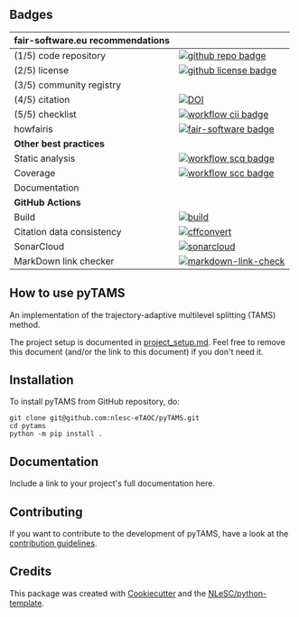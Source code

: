 ## Badges


| fair-software.eu recommendations | |
| :-- | :--  |
| (1/5) code repository              | [![github repo badge](https://img.shields.io/badge/github-repo-000.svg?logo=github&labelColor=gray&color=blue)](https://github.com/nlesc-eTAOC/pyTAMS) |
| (2/5) license                      | [![github license badge](https://img.shields.io/github/license/nlesc-eTAOC/pyTAMS)](https://github.com/nlesc-eTAOC/pyTAMS) |
| (3/5) community registry           | |
| (4/5) citation                     | [![DOI](https://zenodo.org/badge/DOI/<replace-with-created-DOI>.svg)](https://doi.org/<replace-with-created-DOI>) |
| (5/5) checklist                    | [![workflow cii badge](https://bestpractices.coreinfrastructure.org/projects/<replace-with-created-project-identifier>/badge)](https://bestpractices.coreinfrastructure.org/projects/<replace-with-created-project-identifier>) |
| howfairis                          | [![fair-software badge](https://img.shields.io/badge/fair--software.eu-%E2%97%8F%20%20%E2%97%8F%20%20%E2%97%8F%20%20%E2%97%8F%20%20%E2%97%8B-yellow)](https://fair-software.eu) |
| **Other best practices**           | &nbsp; |
| Static analysis                    | [![workflow scq badge](https://sonarcloud.io/api/project_badges/measure?project=nlesc-eTAOC_pytams&metric=alert_status)](https://sonarcloud.io/dashboard?id=nlesc-eTAOC_pytams) |
| Coverage                           | [![workflow scc badge](https://sonarcloud.io/api/project_badges/measure?project=nlesc-eTAOC_pytams&metric=coverage)](https://sonarcloud.io/dashboard?id=nlesc-eTAOC_pytams) |
| Documentation                      | |
| **GitHub Actions**                 | &nbsp; |
| Build                              | [![build](https://github.com/nlesc-eTAOC/pyTAMS/actions/workflows/build.yml/badge.svg)](https://github.com/nlesc-eTAOC/pyTAMS/actions/workflows/build.yml) |
| Citation data consistency               | [![cffconvert](https://github.com/nlesc-eTAOC/pyTAMS/actions/workflows/cffconvert.yml/badge.svg)](https://github.com/nlesc-eTAOC/pyTAMS/actions/workflows/cffconvert.yml) |
| SonarCloud                         | [![sonarcloud](https://github.com/nlesc-eTAOC/pyTAMS/actions/workflows/sonarcloud.yml/badge.svg)](https://github.com/nlesc-eTAOC/pyTAMS/actions/workflows/sonarcloud.yml) |
| MarkDown link checker              | [![markdown-link-check](https://github.com/nlesc-eTAOC/pyTAMS/actions/workflows/markdown-link-check.yml/badge.svg)](https://github.com/nlesc-eTAOC/pyTAMS/actions/workflows/markdown-link-check.yml) |

## How to use pyTAMS

An implementation of the trajectory-adaptive multilevel splitting (TAMS) method.

The project setup is documented in [project_setup.md](project_setup.md). Feel free to remove this document (and/or the link to this document) if you don't need it.

## Installation

To install pyTAMS from GitHub repository, do:

```console
git clone git@github.com:nlesc-eTAOC/pyTAMS.git
cd pytams
python -m pip install .
```

## Documentation

Include a link to your project's full documentation here.

## Contributing

If you want to contribute to the development of pyTAMS,
have a look at the [contribution guidelines](CONTRIBUTING.md).

## Credits

This package was created with [Cookiecutter](https://github.com/audreyr/cookiecutter) and the [NLeSC/python-template](https://github.com/NLeSC/python-template).

